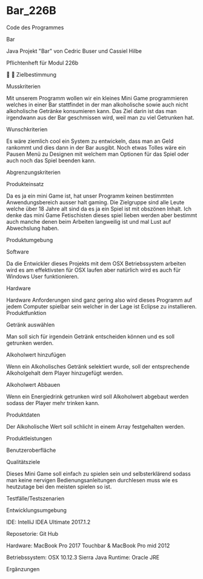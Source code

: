 # Bar_226B
Code des Programmes

Bar

Java Projekt "Bar" von Cedric Buser und Cassiel Hilbe

Pflichtenheft für Modul 226b

  Zielbestimmung

Musskriterien

Mit unserem Programm wollen wir ein kleines Mini Game programmieren welches in einer Bar stattfindet in der man alkoholische sowie auch nicht alkoholische Getränke konsumieren kann. Das Ziel darin ist das man irgendwann aus der Bar geschmissen wird, weil man zu viel Getrunken hat.

Wunschkriterien

Es wäre ziemlich cool ein System zu entwickeln, dass man an Geld rankommt und dies dann in der Bar ausgibt. Noch etwas Tolles wäre ein Pausen Menü zu Designen mit welchem man Optionen für das Spiel oder auch noch das Spiel beenden kann.

Abgrenzungskriterien

Produkteinsatz

Da es ja ein mini Game ist, hat unser Programm keinen bestimmten Anwendungsbereich ausser halt gaming. Die Zielgruppe sind alle Leute welche über 18 Jahre alt sind da es ja ein Spiel ist mit obszönen Inhalt. Ich denke das mini Game Fetischisten dieses spiel lieben werden aber bestimmt auch manche denen beim Arbeiten langweilig ist und mal Lust auf Abwechslung haben.

Produktumgebung

Software

Da die Entwickler dieses Projekts mit dem OSX Betriebssystem arbeiten wird es am effektivsten für OSX laufen aber natürlich wird es auch für Windows User funktionieren.

Hardware

Hardware Anforderungen sind ganz gering also wird dieses Programm auf jedem Computer spielbar sein welcher in der Lage ist Eclipse zu installieren. Produktfunktion

Getränk auswählen

Man soll sich für irgendein Getränk entscheiden können und es soll getrunken werden.

Alkoholwert hinzufügen

Wenn ein Alkoholisches Getränk selektiert wurde, soll der entsprechende Alkoholgehalt dem Player hinzugefügt werden.

Alkoholwert Abbauen

Wenn ein Energiedrink getrunken wird soll Alkoholwert abgebaut werden sodass der Player mehr trinken kann.

Produktdaten

Der Alkoholische Wert soll schlicht in einem Array festgehalten werden.

Produktleistungen

Benutzeroberfläche

Qualitätsziele

Dieses Mini Game soll einfach zu spielen sein und selbsterklärend sodass man keine nervigen Bedienungsanleitungen durchlesen muss wie es heutzutage bei den meisten spielen so ist.

Testfälle/Testszenarien

Entwicklungsumgebung

IDE: IntelliJ IDEA Ultimate 2017.1.2

Reposetorie: Git Hub

Hardware: MacBook Pro 2017 Touchbar & MacBook Pro mid 2012

Betriebssystem: OSX 10.12.3 Sierra Java Runtime: Oracle JRE

Ergänzungen
